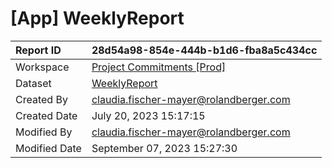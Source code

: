 



# [App] WeeklyReport

|Report ID|28d54a98-854e-444b-b1d6-fba8a5c434cc|
| :--- | :--- |
|Workspace|[Project Commitments [Prod]](../Workspaces/Project-Commitments-[Prod].md)|
|Dataset|[WeeklyReport](../Datasets/WeeklyReport.md)|
|Created By|claudia.fischer-mayer@rolandberger.com|
|Created Date|July 20, 2023 15:17:15|
|Modified By|claudia.fischer-mayer@rolandberger.com|
|Modified Date|September 07, 2023 15:27:30|
